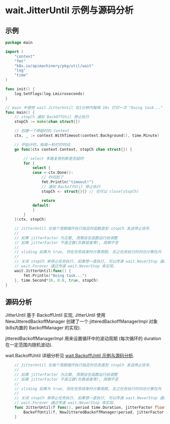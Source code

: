 # wait.JitterUntil 示例与源码分析

## 示例

```go
package main

import (
	"context"
	"fmt"
	"k8s.io/apimachinery/pkg/util/wait"
	"log"
	"time"
)

func init() {
	log.SetFlags(log.Lmicroseconds)
}

// main 中使用 wait.JitterUntil 在1分钟内每隔 10s 打印一次 "Doing task..."
func main() {
	// stopCh 通知 BackOffUtil 停止执行
	stopCh := make(chan struct{})

	// 创建一个带超时的 Context
	ctx, _ := context.WithTimeout(context.Background(), time.Minute)

	// 开始计时，每隔一秒打印时间
	go func(ctx context.Context, stopCh chan struct{}) {

		// select 多路复用判断是否超时
		for {
			select {
			case <-ctx.Done():
				// 时间到了
				fmt.Println("timeout!")
				// 通知 BackoffUtil 停止执行
				stopCh <- struct{}{} // 也可以 close(stopCh)

				return
			default:
			}
		}
	}(ctx, stopCh)

	// JitterUntil 在每个周期循环执行指定的函数直到 stopCh 发送停止信号.
	//
	// 如果 jitterFactor 为正数, 周期会在函数运行前调整
	// 如果 jitterFactor 不是正数(负数或者零), 周期不变
	//
	// sliding 如果为 true, 则在任务结束时计算周期, 反之任务执行时间也计算在内
	//
	// 关闭 stopCh 来停止任务执行. 如果想一直执行, 可以传递 wait.NeverStop 通道.
	// wait.Forever 通过传递 wait.NeverStop 来实现.
	wait.JitterUntil(func() {
		fmt.Println("Doing task...")
	}, time.Second*10, 0.0, true, stopCh)
}
```

## 源码分析

JitterUntil 基于 BackoffUntil 实现,
JitterUntil 使用 NewJitteredBackoffManager 创建了一个 
jitteredBackoffManagerImpl 对象 (k8s内置的 BackoffManager 的实现).

jitteredBackoffManagerImpl 用来设置循环中的波动周期
(每次循环的 duration 在一定范围内随机波动).

wait.BackoffUntil 详细分析见 [wait.BackoffUntil 示例与源码分析](../backoffuntil/README.md).

```go
    // JitterUntil 在每个周期循环执行指定的任务直到 stopCh 发送停止信号.
	//
	// 如果 jitterFactor 为正数, 周期会在函数运行前调整
	// 如果 jitterFactor 不是正数(负数或者零), 周期不变
	//
	// sliding 如果为 true, 则在任务结束时计算周期, 反之任务执行时间也计算在内
	//
	// 关闭 stopCh 来停止任务执行. 如果想一直执行, 可以传递 wait.NeverStop 通道.
	// wait.Forever 通过传递 wait.NeverStop 来实现.
    func JitterUntil(f func(), period time.Duration, jitterFactor float64, sliding bool, stopCh <-chan struct{}) {
    	BackoffUntil(f, NewJitteredBackoffManager(period, jitterFactor, &clock.RealClock{}), sliding, stopCh)
    }
```
